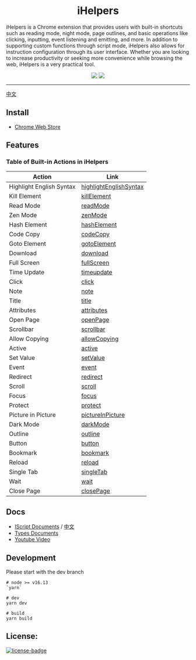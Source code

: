 <h1 align="center">iHelpers</h1>
<p align="left">iHelpers is a Chrome extension that provides users with built-in shortcuts such as reading mode, night mode, page outlines, and basic operations like clicking, inputting, event listening and emitting, and more. In addition to supporting custom functions through script mode, iHelpers also allows for instruction configuration through its user interface. Whether you are looking to increase productivity or seeking more convenience while browsing the web, iHelpers is a very practical tool.</p>
<p align="center">
   <a href="https://github.com/solobat/iHelpers/releases"><img src="https://img.shields.io/badge/lastest_version-1.8.0-blue.svg"></a>
   <a target="_blank" href="https://chrome.google.com/webstore/detail/ihelpers/hcnekoladldejmeindnhpjkfhjadcick"><img src="https://img.shields.io/badge/download-_chrome_webstore-brightgreen.svg"></a>
</p>

---

[中文](./index_cn.md)

## Install

- [Chrome Web Store](https://chrome.google.com/webstore/detail/ihelpers/hcnekoladldejmeindnhpjkfhjadcick)

## Features

### Table of Built-in Actions in iHelpers

| Action                   | Link                                                                                     |
| ------------------------ | ---------------------------------------------------------------------------------------- |
| Highlight English Syntax | [highlightEnglishSyntax](https://types.ihelpers.xyz/modules/HighlightEnglishSyntax.html) |
| Kill Element             | [killElement](https://types.ihelpers.xyz/modules/KillElement.html)                       |
| Read Mode                | [readMode](https://types.ihelpers.xyz/modules/ReadMode.html)                             |
| Zen Mode                 | [zenMode](https://types.ihelpers.xyz/modules/ZenMode.html)                               |
| Hash Element             | [hashElement](https://types.ihelpers.xyz/modules/HashElement.html)                       |
| Code Copy                | [codeCopy](https://types.ihelpers.xyz/modules/CodeCopy.html)                             |
| Goto Element             | [gotoElement](https://types.ihelpers.xyz/modules/GotoElement.html)                       |
| Download                 | [download](https://types.ihelpers.xyz/modules/Download.html)                             |
| Full Screen              | [fullScreen](https://types.ihelpers.xyz/modules/FullScreen.html)                         |
| Time Update              | [timeupdate](https://types.ihelpers.xyz/modules/TimeUpdate.html)                         |
| Click                    | [click](https://types.ihelpers.xyz/modules/Click.html)                                   |
| Note                     | [note](https://types.ihelpers.xyz/modules/Note.html)                                     |
| Title                    | [title](https://types.ihelpers.xyz/modules/Title.html)                                   |
| Attributes               | [attributes](https://types.ihelpers.xyz/modules/Attributes.html)                         |
| Open Page                | [openPage](https://types.ihelpers.xyz/modules/OpenPage.html)                             |
| Scrollbar                | [scrollbar](https://types.ihelpers.xyz/modules/Scrollbar.html)                           |
| Allow Copying            | [allowCopying](https://types.ihelpers.xyz/modules/AllowCopying.html)                     |
| Active                   | [active](https://types.ihelpers.xyz/modules/Active.html)                                 |
| Set Value                | [setValue](https://types.ihelpers.xyz/modules/SetValue.html)                             |
| Event                    | [event](https://types.ihelpers.xyz/modules/Event.html)                                   |
| Redirect                 | [redirect](https://types.ihelpers.xyz/modules/Redirect.html)                             |
| Scroll                   | [scroll](https://types.ihelpers.xyz/modules/Scroll.html)                                 |
| Focus                    | [focus](https://types.ihelpers.xyz/modules/Focus.html)                                   |
| Protect                  | [protect](https://types.ihelpers.xyz/modules/Protect.html)                               |
| Picture in Picture       | [pictureInPicture](https://types.ihelpers.xyz/modules/PictureInPicture.html)             |
| Dark Mode                | [darkMode](https://types.ihelpers.xyz/modules/DarkMode.html)                             |
| Outline                  | [outline](https://types.ihelpers.xyz/modules/Outline.html)                               |
| Button                   | [button](https://types.ihelpers.xyz/modules/Button.html)                                 |
| Bookmark                 | [bookmark](https://types.ihelpers.xyz/modules/Bookmark.html)                             |
| Reload                   | [reload](https://types.ihelpers.xyz/modules/Reload.html)                                 |
| Single Tab               | [singleTab](https://types.ihelpers.xyz/modules/SingleTab.html)                           |
| Wait                     | [wait](https://types.ihelpers.xyz/modules/Wait.html)                                     |
| Close Page               | [closePage](https://types.ihelpers.xyz/modules/ClosePage.html)                           |

## Docs

- [IScript Documents](./IScript_en.md) / [中文](./IScript.md)
- [Types Documents](https://types.ihelpers.xyz/)
- [Youtube Video](https://www.youtube.com/watch?v=L7DpcRtkq2U)

## Development

Please start with the dev branch

```
# node >= v16.13
`yarn`

# dev
yarn dev

# build
yarn build
```

## License:

[![license-badge]][license-link]

<!-- Link -->

[version-badge]: https://img.shields.io/badge/lastest_version-1.6.0-blue.svg
[version-link]: https://github.com/solobat/iHelpers
[chrome-badge]: https://img.shields.io/badge/download-_chrome_webstore-brightgreen.svg
[offline-badge]: https://img.shields.io/badge/download-_crx-brightgreen.svg
[license-badge]: https://img.shields.io/github/license/mashape/apistatus.svg
[license-link]: https://opensource.org/licenses/MIT
